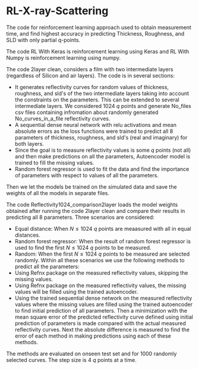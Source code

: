 # RL-X-ray-Scattering
The code for reinforcement learning approach used to obtain measurement time, and find highest accuracy in predicting Thickness, Roughness, and SLD with only partial q-points.

The code RL With Keras is reinforcement learning using Keras and RL With Numpy is reinforcement learning using numpy.

The code 2layer clean, considers a film with two intermediate layers (regardless of Silicon and air layers). The code is in several sections:
- It generates reflectivity curves for random values of thickness, roughness, and sld's of the two intermediate layers taking into account the constraints on the parameters. This can be extended to several intermediate layers. We considered 1024 $q$ points and generate No\_files csv files containing infromation about randomly generated No\_curves\_in\_a\_file reflectivity curves.
- A sequential dense neural network with relu activations and mean absolute errors as the loss functions were trained to predict all $8$ parameters of thickness, roughness, and sld's (real and imaginary) for both layers.
- Since the goal is to measure reflectivity values is some $q$ points (not all) and then make predictions on all the parameters, Autoencoder model is trained to fill the missing values.
- Random forest regressor is used to fit the data and find the importance of parameters with respect to values of all the parameters.

Then we let the models be trained on the simulated data and save the weights of all the models in separate files.

The code Reflectivity1024\_comparison2layer loads the model weights obtained after running the code 2layer clean and compare their results in predicting all $8$ parameters. Three scenarios are considered:
- Equal distance: When $N\leq1024$ $q$ points are meaasured with all in equal distances.
- Random forest regressor: When the result of random forest regressor is used to find the first $N\leq1024$ $q$ points to be measured.
- Random: When the first $N\leq1024$ $q$ points to be measured are selected randomly.
Within all these scenarios we use the following methods to predict all the parameters:
- Using Refnx package on the measured reflectivity values, skipping the missing values.
- Using Refnx package on the measured reflectivity values, the missing values will be filled using the trained autoencoder.
- Using the trained sequential dense network on the measured reflectivity values where the missing values are filled using the trained autoencoder to find initial prediction of all parameters. Then a minimization with the mean square error of the predicted reflectivity curve defined using initial prediction of parameters is made compared with the actual measured reflectivity curves.
Next the absolute difference is measured to find the error of each method in making predictions using each of these methods.

The methods are evaluated on onseen test set and for $1000$ randomly selected curves. The step size is $4$ $q$ points at a time.

